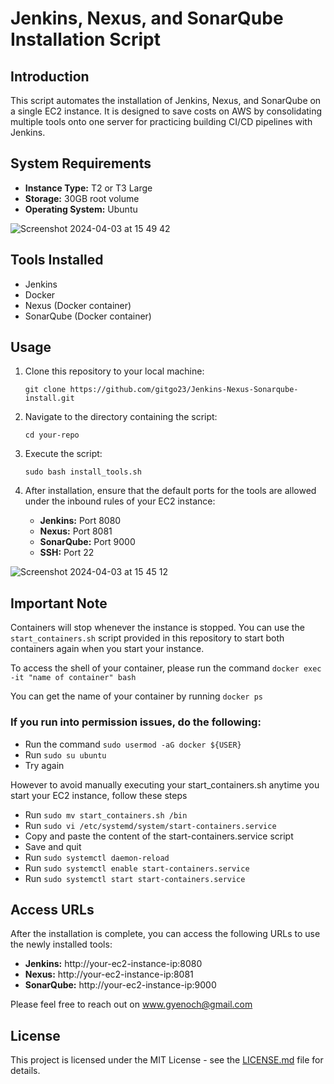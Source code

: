 # Jenkins, Nexus, and SonarQube Installation Script

## Introduction

This script automates the installation of Jenkins, Nexus, and SonarQube on a single EC2 instance. It is designed to save costs on AWS by consolidating multiple tools onto one server for practicing building CI/CD pipelines with Jenkins.

## System Requirements

-   **Instance Type:** T2 or T3 Large
-   **Storage:** 30GB root volume
-   **Operating System:** Ubuntu

![Screenshot 2024-04-03 at 15 49 42](https://github.com/Chriscloudaz/nexus-sonar-jenkins-install/assets/142612223/b9027ea7-cb05-4f93-b0a7-c3c08cedc852)


## Tools Installed
-   Jenkins
-   Docker
-   Nexus (Docker container)
-   SonarQube (Docker container)

## Usage

1.  Clone this repository to your local machine:
    
    ```git clone https://github.com/gitgo23/Jenkins-Nexus-Sonarqube-install.git``` 
    
2.  Navigate to the directory containing the script:
    
    `cd your-repo` 
    
3.  Execute the script:
    
    `sudo bash install_tools.sh` 
    
4.  After installation, ensure that the default ports for the tools are allowed under the inbound rules of your EC2 instance:
    
    -   **Jenkins:** Port 8080
    -   **Nexus:** Port 8081
    -   **SonarQube:** Port 9000
    -   **SSH:** Port 22 

![Screenshot 2024-04-03 at 15 45 12](https://github.com/Chriscloudaz/nexus-sonar-jenkins-install/assets/142612223/99467a8a-90c8-4b2d-8b9a-53802b1912e2)


## Important Note

Containers will stop whenever the instance is stopped. You can use the `start_containers.sh` script provided in this repository to start both containers again when you start your instance.

To access the shell of your container, please run the command `docker exec -it "name of container" bash`

You can get the name of your container by running `docker ps` 

### If you run into permission issues, do the following:
- Run the command `sudo usermod -aG docker ${USER}` 
- Run `sudo su ubuntu` 
- Try again 

However to avoid manually executing your start_containers.sh anytime you start your EC2 instance, follow these steps
- Run `sudo mv start_containers.sh /bin`
- Run `sudo vi /etc/systemd/system/start-containers.service`
- Copy and paste the content of the start-containers.service script
- Save and quit
- Run `sudo systemctl daemon-reload`
- Run `sudo systemctl enable start-containers.service`
- Run `sudo systemctl start start-containers.service`

## Access URLs

After the installation is complete, you can access the following URLs to use the newly installed tools:

-   **Jenkins:** http://your-ec2-instance-ip:8080
-   **Nexus:** http://your-ec2-instance-ip:8081
-   **SonarQube:** http://your-ec2-instance-ip:9000

Please feel free to reach out on www.gyenoch@gmail.com

## License

This project is licensed under the MIT License - see the [LICENSE.md](https://chat.openai.com/c/LICENSE.md) file for details.
